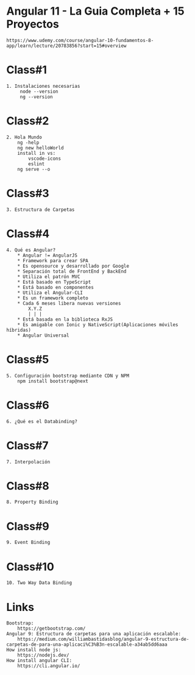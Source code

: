 # Angular 11 - La Guia Completa + 15 Proyectos
    https://www.udemy.com/course/angular-10-fundamentos-8-app/learn/lecture/20783856?start=15#overview
# Class#1
    1. Instalaciones necesarias
         node --version
         ng --version
# Class#2
    2. Hola Mundo
        ng -help
        ng new helloWorld
        install in vs:
            vscode-icons
            eslint
        ng serve --o
# Class#3
    3. Estructura de Carpetas
# Class#4
    4. Qué es Angular?
        * Angular != AngularJS
        * Framework para crear SPA
        * Es opensource y desarrollado por Google
        * Separación total de FrontEnd y BackEnd
        * Utiliza el patrón MVC
        * Está basado en TypeScript
        * Está basado en componentes
        * Utiliza el Angular-CLI
        * Es un framework completo
        * Cada 6 meses libera nuevas versiones
            X.Y.Z
            | | |
        * Está basada en la biblioteca RxJS
        * Es amigable con Ionic y NativeScript(Aplicaciones móviles híbridas)
        * Angular Universal
# Class#5      
    5. Configuración bootstrap mediante CDN y NPM
        npm install bootstrap@next
# Class#6
    6. ¿Qué es el Databinding?
# Class#7
    7. Interpolación
# Class#8
    8. Property Binding
# Class#9
    9. Event Binding
# Class#10    
    10. Two Way Data Binding
# Links
    Bootstrap:
        https://getbootstrap.com/
    Angular 9: Estructura de carpetas para una aplicación escalable:
        https://medium.com/williambastidasblog/angular-9-estructura-de-carpetas-de-para-una-aplicaci%C3%B3n-escalable-a34ab5dd6aaa
    How install node js:
        https://nodejs.dev/
    How install angular CLI:
        https://cli.angular.io/  
